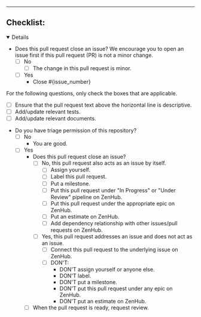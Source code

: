 ---

## Checklist:

<details open>

- Does this pull request close an issue? We encourage you to open an issue first if this pull request (PR) is not a
  minor change.
  - [ ] No
    - [ ] The change in this pull request is minor.
  - [ ] Yes
    - Close #{issue_number}

For the following questions, only check the boxes that are applicable.

- [ ] Ensure that the pull request text above the horizontal line is descriptive.
- [ ] Add/update relevant tests.
- [ ] Add/update relevant documents.

- Do you have triage permission of this repository?
  - [ ] No
    - You are good.
  - [ ] Yes
    - Does this pull request close an issue?
      - [ ] No, this pull request also acts as an issue by itself.
        - [ ] Assign yourself.
        - [ ] Label this pull request.
        - [ ] Put a milestone.
        - [ ] Put this pull request under "In Progress" or "Under Review" pipeline on ZenHub.
        - [ ] Put this pull request under the appropriate epic on ZenHub.
        - [ ] Put an estimate on ZenHub.
        - [ ] Add dependency relationship with other issues/pull requests on ZenHub.
      - [ ] Yes, this pull request addresses an issue and does not act as an issue.
        - [ ] Connect this pull request to the underlying issue on ZenHub.
        - [ ] DON'T:
          - DON'T assign yourself or anyone else.
          - DON'T label.
          - DON'T put a milestone.
          - DON'T put this pull request under any epic on ZenHub.
          - DON'T put an estimate on ZenHub.
    - [ ] When the pull request is ready, request review.
</details>
